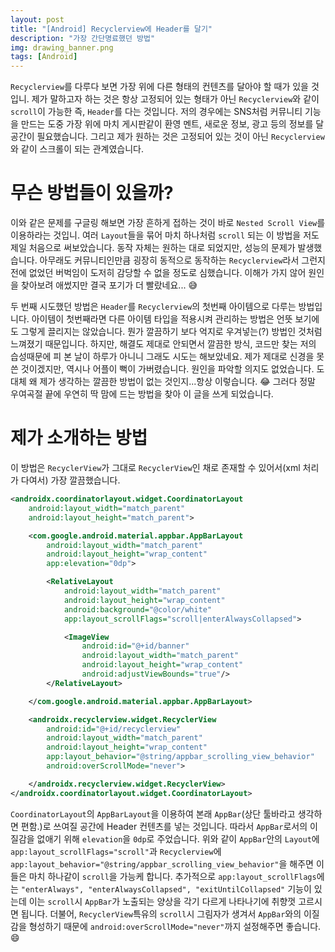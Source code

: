 ```yaml
---
layout: post
title: "[Android] Recyclerview에 Header를 달기"
description: "가장 간단명료했던 방법"
img: drawing_banner.png
tags: [Android]
---
```


`Recyclerview`를 다루다 보면 가장 위에 다른 형태의 컨텐츠를 달아야 할 때가 있을 것입니. 제가 말하고자 하는 것은 항상 고정되어 있는 형태가 아닌 `Recyclerview`와 같이 `scroll`이 가능한 즉, `Header`를 다는 것입니다. 저의 경우에는 SNS처럼 커뮤니티 기능을 만드는 도중 가장 위에 마치 게시판같이 환영 멘트, 새로운 정보, 광고 등의 정보를 달 공간이 필요했습니다. 그리고 제가 원하는 것은 고정되어 있는 것이 아닌 `Recyclerview`와 같이 스크롤이 되는 관계였습니다.

# 무슨 방법들이 있을까?

이와 같은 문제를 구글링 해보면 가장 흔하게 접하는 것이 바로 `Nested Scroll View`를 이용하라는 것입니. 여러 `Layout`들을 묶어 마치 하나처럼 `scroll` 되는 이 방법을 저도 제일 처음으로 써보았습니다. 동작 자체는 원하는 대로 되었지만, 성능의 문제가 발생했습니다. 아무래도 커뮤니티인만큼 굉장히 동적으로 동작하는 `Recyclerview`라서 그런지 전에 없었던 버벅임이 도저히 감당할 수 없을 정도로 심했습니다. 이해가 가지 않어 원인을 찾아보려 애썼지만 결국 포기가 더 빨랐네요... :sweat_smile:

두 번째 시도했던 방법은 `Header`를 `Recyclerview`의 첫번째 아이템으로 다루는 방법입니다. 아이템이 첫번째라면 다른 아이템 타입을 적용시켜 관리하는 방법은 언뜻 보기에도 그렇게 끌리지는 않았습니다. 뭔가 깔끔하기 보다 억지로 우겨넣는(?) 방법인 것처럼 느껴졌기 때문입니다. 하지만, 해결도 제대로 안되면서 깔끔한 방식, 코드만 찾는 저의 습성때문에 피 본 날이 하루가 아니니 그래도 시도는 해보았네요. 제가 제대로 신경을 못쓴 것이겠지만, 역시나 어플이 뻑이 가버렸습니다. 원인을 파악할 의지도 없었습니다. 도대체 왜 제가 생각하는 깔끔한 방법이 없는 것인지...항상 이렇습니다. :joy: 그러다 정말 우여곡절 끝에 우연히 딱 맘에 드는 방법을 찾아 이 글을 쓰게 되었습니다.

# 제가 소개하는 방법

이 방법은 `RecyclerView`가 그대로 `RecyclerView`인 채로 존재할 수 있어서(xml 처리가 다여서) 가장 깔끔했습니다.

```xml
<androidx.coordinatorlayout.widget.CoordinatorLayout
    android:layout_width="match_parent"
    android:layout_height="match_parent">

    <com.google.android.material.appbar.AppBarLayout
        android:layout_width="match_parent"
        android:layout_height="wrap_content"
        app:elevation="0dp">

        <RelativeLayout
            android:layout_width="match_parent"
            android:layout_height="wrap_content"
            android:background="@color/white"
            app:layout_scrollFlags="scroll|enterAlwaysCollapsed">

            <ImageView
                android:id="@+id/banner"
                android:layout_width="match_parent"
                android:layout_height="wrap_content"
                android:adjustViewBounds="true"/>
        </RelativeLayout>

    </com.google.android.material.appbar.AppBarLayout>

    <androidx.recyclerview.widget.RecyclerView
        android:id="@+id/recyclerview"
        android:layout_width="match_parent"
        android:layout_height="wrap_content"
        app:layout_behavior="@string/appbar_scrolling_view_behavior"
        android:overScrollMode="never">

    </androidx.recyclerview.widget.RecyclerView>
</androidx.coordinatorlayout.widget.CoordinatorLayout>
```

`CoordinatorLayout`의 `AppBarLayout`을 이용하여 본래 `AppBar`(상단 툴바라고 생각하면 편함.)로 쓰여질 공간에 Header 컨텐츠를 넣는 것입니다. 따라서 `AppBar`로서의 이질감을 없애기 위해 `elevation`을 `0dp`로 주었습니다. 위와 같이 `AppBar`안의 `Layout`에 `app:layout_scrollFlags="scroll"`과 `Recyclerview`에 `app:layout_behavior="@string/appbar_scrolling_view_behavior"`을 해주면 이들은 마치 하나같이 `scroll`을 가능케 합니다. 추가적으로 `app:layout_scrollFlags`에는 `"enterAlways", "enterAlwaysCollapsed", "exitUntilCollapsed"` 기능이 있는데 이는 `scroll`시 `AppBar`가 노출되는 양상을 각기 다르게 나타나기에 취향껏 고르시면 됩니다. 더불어, `RecyclerView`특유의 `scroll`시 그림자가 생겨서 `AppBar`와의 이질감을 형성하기 때문에 `android:overScrollMode="never"`까지 설정해주면 좋습니다. :smile:
